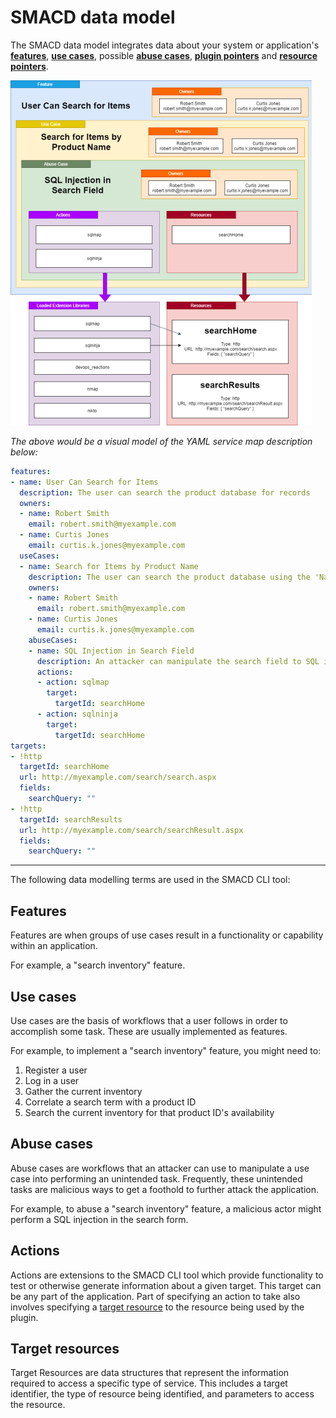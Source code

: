 # SMACD data model

The SMACD data model integrates data about your system or application's [**features**](#features), [**use cases**](#use-cases), possible [**abuse cases**](#abuse-cases), [**plugin pointers**](#plugin-pointers) and [**resource pointers**](#resource-pointers).

![Nested model of different concepts in SMACD program architecture including features, use cases, abuse cases, testing and business objects.](Assets/ObjectModel.png "SMACD data model")

*The above would be a visual model of the YAML service map description below:*
```yaml
features:
- name: User Can Search for Items
  description: The user can search the product database for records
  owners:
  - name: Robert Smith
    email: robert.smith@myexample.com
  - name: Curtis Jones
    email: curtis.k.jones@myexample.com
  useCases:
  - name: Search for Items by Product Name
    description: The user can search the product database using the 'Name' field
    owners:
    - name: Robert Smith
      email: robert.smith@myexample.com
    - name: Curtis Jones
      email: curtis.k.jones@myexample.com
    abuseCases:
    - name: SQL Injection in Search Field
      description: An attacker can manipulate the search field to SQL inject the application
      actions:
      - action: sqlmap
        target:
          targetId: searchHome
      - action: sqlninja
        target:
          targetId: searchHome
targets:
- !http
  targetId: searchHome
  url: http://myexample.com/search/search.aspx
  fields:
    searchQuery: ""
- !http
  targetId: searchResults
  url: http://myexample.com/search/searchResult.aspx
  fields:
    searchQuery: ""
```

---

The following data modelling terms are used in the SMACD CLI tool:

## Features

Features are when groups of use cases result in a functionality or capability within an application. 

For example, a "search inventory" feature.

## Use cases

Use cases are the basis of workflows that a user follows in order to accomplish some task. These are usually implemented as features.

For example, to implement a "search inventory" feature, you might need to:

1. Register a user
2. Log in a user
3. Gather the current inventory
4. Correlate a search term with a product ID
5. Search the current inventory for that product ID's availability

## Abuse cases

Abuse cases are workflows that an attacker can use to manipulate a use case into performing an unintended task. Frequently, these unintended tasks are malicious ways to get a foothold to further attack the application.

For example, to abuse a "search inventory" feature, a malicious actor might perform a SQL injection in the search form.

## Actions

Actions are extensions to the SMACD CLI tool which provide functionality to test or otherwise generate information about a given target. This target can be any part of the application. Part of specifying an action to take also involves specifying a [target resource](#target-resources) to the resource being used by the plugin.

## Target resources

Target Resources are data structures that represent the information required to access a specific type of service. This includes a target identifier, the type of resource being identified, and parameters to access the resource.
